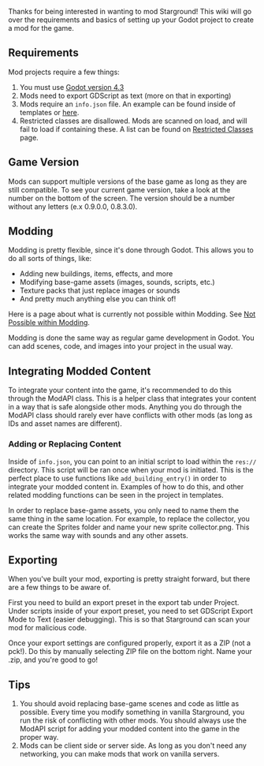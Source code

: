 Thanks for being interested in wanting to mod Starground! This wiki will go over the requirements and basics of setting up your Godot project to create a mod for the game.

## Requirements
Mod projects require a few things:
1. You must use [Godot version 4.3](https://godotengine.org/download/windows/)
2. Mods need to export GDScript as text (more on that in exporting)
3. Mods require an `info.json` file. An example can be found inside of templates or [here](_general/info-JSON.md).
4. Restricted classes are disallowed. Mods are scanned on load, and will fail to load if containing these. A list can be found on [Restricted Classes](_scripting/Restricted-Namespace.md) page.

## Game Version
Mods can support multiple versions of the base game as long as they are still compatible. To see your current game version, take a look at the number on the bottom of the screen. The version should be a number without any letters (e.x 0.9.0.0, 0.8.3.0).

## Modding
Modding is pretty flexible, since it's done through Godot. This allows you to do all sorts of things, like:
* Adding new buildings, items, effects, and more
* Modifying base-game assets (images, sounds, scripts, etc.)
* Texture packs that just replace images or sounds
* And pretty much anything else you can think of!

Here is a page about what is currently not possible within Modding. See [Not Possible within Modding](_general/not-possible.md).

Modding is done the same way as regular game development in Godot. You can add scenes, code, and images into your project in the usual way.

## Integrating Modded Content
To integrate your content into the game, it's recommended to do this through the ModAPI class. This is a helper class that integrates your content in a way that is safe alongside other mods. Anything you do through the ModAPI class should rarely ever have conflicts with other mods (as long as IDs and asset names are different).

### Adding or Replacing Content
Inside of `info.json`, you can point to an initial script to load within the `res://` directory. This script will be ran once when your mod is initiated. This is the perfect place to use functions like `add_building_entry()` in order to integrate your modded content in. Examples of how to do this, and other related modding functions can be seen in the project in templates.

In order to replace base-game assets, you only need to name them the same thing in the same location. For example, to replace the collector, you can create the Sprites folder and name your new sprite collector.png. This works the same way with sounds and any other assets.

## Exporting
When you've built your mod, exporting is pretty straight forward, but there are a few things to be aware of.

First you need to build an export preset in the export tab under Project. Under scripts inside of your export preset, you need to set GDScript Export Mode to Text (easier debugging). This is so that Starground can scan your mod for malicious code.

Once your export settings are configured properly, export it as a ZIP (not a pck!). Do this by manually selecting ZIP file on the bottom right. Name your .zip, and you're good to go!

## Tips
1. You should avoid replacing base-game scenes and code as little as possible. Every time you modify something in vanilla Starground, you run the risk of conflicting with other mods. You should always use the ModAPI script for adding your modded content into the game in the proper way.
2. Mods can be client side or server side. As long as you don't need any networking, you can make mods that work on vanilla servers.
